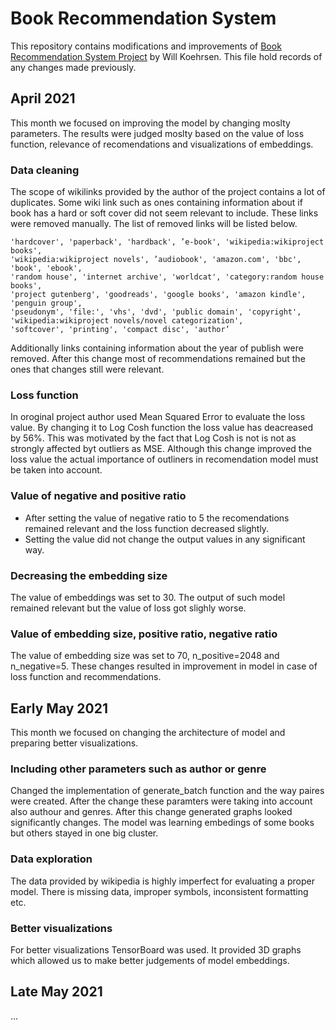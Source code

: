 # Book Recommendation System
This repository contains modifications and improvements of 
[Book Recommendation System Project](https://www.kaggle.com/willkoehrsen/neural-network-embedding-recommendation-system) 
by Will Koehrsen. This file hold records of any changes made previously.

## April 2021
This month we focused on improving the model by changing moslty parameters. The results were judged moslty based on the value of loss function, relevance of recomendations and visualizations of embeddings.
### Data cleaning 
The scope of wikilinks provided by the author of the project contains a lot of duplicates. Some wiki link such as ones containing information about if book has a hard or soft cover did not seem relevant to include. 
These links were removed manually. The list of removed links will be listed below.
```
'hardcover', 'paperback', 'hardback', ’e-book', 'wikipedia:wikiproject books', 
'wikipedia:wikiproject novels', ’audiobook', 'amazon.com', 'bbc', 'book', 'ebook', 
'random house', 'internet archive', 'worldcat', 'category:random house books', 
'project gutenberg', 'goodreads', 'google books', 'amazon kindle', 'penguin group',
'pseudonym', 'file:', 'vhs', 'dvd', 'public domain', 'copyright', 
'wikipedia:wikiproject novels/novel categorization',
'softcover', 'printing', 'compact disc', 'author’ ​
```
Additionally links containing information about the year of publish were removed.
After this change most of recommendations remained but the ones that changes still were relevant.

### Loss function 
In oroginal project author used Mean Squared Error to evaluate the loss value. By changing it to Log Cosh function the loss value has deacreased by 56%. 
This was motivated by the fact that Log Cosh is not is not as strongly affected byt outliers as MSE. Although this change improved the loss value the actual importance of outliners 
in recomendation model must be taken into account.

### Value of negative  and positive ratio
- After setting the value of negative ratio to 5 the recomendations remained relevant and the loss function decreased slightly. 
- Setting the value did not change the output values in any significant way.

### Decreasing the embedding size
The value of embeddings was set to 30. The output of such model remained relevant but the value of loss got slighly worse.

### Value of embedding size, positive ratio, negative ratio
The value of embedding size was set to 70, n_positive=2048 and n_negative=5. These changes resulted in
improvement in model in case of loss function and recommendations.

## Early May 2021
This month we focused on changing the architecture of model and preparing better visualizations.

### Including other parameters such as author or genre
Changed the implementation of generate_batch function and the way paires were created. After the change these paramters were taking into account also authour and genres. 
After this change generated graphs looked significantly changes. The model was learning embedings of some books but others stayed in one big cluster.

### Data exploration
The data provided by wikipedia is highly imperfect for evaluating a proper model. There is missing data, improper symbols, inconsistent formatting etc. 

### Better visualizations
For better visualizations TensorBoard was used. It provided 3D graphs which allowed us to make better judgements of model embeddings.

## Late May 2021
...